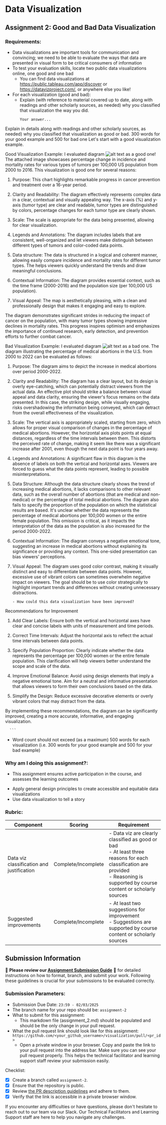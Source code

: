 # Data Visualization

## Assignment 2: Good and Bad Data Visualization

### Requirements:

- Data visualizations are important tools for communication and convincing; we need to be able to evaluate the ways that data are presented in visual form to be critical consumers of information 
- To test your evaluation skills, locate two public data visualizations online, one good and one bad  
    - You can find data visualizations at https://public.tableau.com/app/discover or https://datavizproject.com/, or anywhere else you like! 
- For each visualization (good and bad):  
    - Explain (with reference to material covered up to date, along with readings and other scholarly sources, as needed) why you classified that visualization the way you did.
      ```
      Your answer...

Explain in details along with readings and other scholarly sources, as needed) why you classified that visualization as good or bad. 300 words for your good example and 500 for bad one
Let's start with a good visualization example.





Good Visualization Example: 
I evaluated diagram ![alt text](<persent change in cases deaths per 10 000  US pop 2000-2016 cancer_drops.jpg>) as a good one!
The attached image showcases percentage change in incidence and mortality rates for various types of tumors per 100,000 US population from 2000 to 2016. 
This visualization is good one for several reasons:

1. Purpose: This chart highlights remarkable progress in cancer prevention and treatment over a 16-year period.

2. Clarity and Readability: The diagram effectively represents complex data in a clear, contextual and visually appealing way. The x-axis (%) and y-axis (tumor type) are clear and readable, tumor types are distinguished by colors, percentage changes for each tumor type are clearly shown.

3. Scale: The scale is appropriate for the data being presented, allowing for clear visualization. 

4. Legends and Annotations: The diagram includes labels that are consistent, well-organized and let viewers make distinguish between different types of tumors and color-coded data points. 

5. Data structure: The data is structured in a logical and coherent manner, allowing easily compare incidence and mortality rates for different tumor types. The helps viewers quickly understand the trends and draw meaningful conclusions.

6. Contextual Information: The diagram provides essential context, such as the time frame (2000-2016) and the population size (per 100,000 US population). 

7. Visual Appeal: The map is aesthetically pleasing, with a clean and professionally design that makes it engaging and easy to explore.

The diagram demonstrates significant strides in reducing the impact of cancer on the population, with many tumor types showing impressive declines in mortality rates. This progress inspires optimism and emphasizes the importance of continued research, early detection, and prevention efforts to further combat cancer.






Bad Visualization Example:
I evaluated diagram ![alt text](<Medication abortions in the USA in 2000-2022.png>) as a bad one.
The diagram illustrating the percentage of medical abortions in the U.S. from 2000 to 2022 can be evaluated as follows:

1. Purpose: The diagram aims to depict the increase in medical abortions over period 2000-2022. 

2. Clarity and Readability: The diagram has a clear layout, but its design is overly eye-catching, which can potentially distract viewers from the actual data. An effective plot should strike a balance between visual appeal and data clarity, ensuring the viewer's focus remains on the data presented. In this case, the striking design, while visually engaging, risks overshadowing the information being conveyed, which can detract from the overall effectiveness of the visualization.

3. Scale: The vertical axis is appropriately scaled, starting from zero, which allows for proper visual comparison of changes in the percentage of medical abortions. 
However, the horizontal axis plots points at equal distances, regardless of the time intervals between them. This distorts the perceived rate of change, making it seem like there was a significant increase after 2001, even though the next data point is four years away.

4. Legends and Annotations: A significant flaw in this diagram is the absence of labels on both the vertical and horizontal axes. Viewers are forced to guess what the data points represent, leading to possible misinterpretations. 

5. Data Structure: Although the data structure clearly shows the trend of increasing medical abortions, it lacks comparisons to other relevant data, such as the overall number of abortions (that are medical and non-medical) or the percentage of total  medical abortions. 
The diagram also fails to specify the proportion of the population on which the statistical results are based. It's unclear whether the data represents the percentage of medical abortions per 100,000 women or the entire female population. This omission is critical, as it impacts the interpretation of the data as the population is also increased for the period 2000-2022.

6. Contextual Information: The diagram conveys a negative emotional tone, suggesting an increase in medical abortions without explaining its significance or providing any context. This one-sided presentation can bias viewers' perceptions. 

7. Visual Appeal: The diagram uses good color contrast, making it visually distinct and easy to differentiate between data points. However, excessive use of vibrant colors can sometimes overwhelm negative impact on viewers. The goal should be to use color strategically to highlight important trends and differences without creating unnecessary distractions.





      ```
    - How could this data visualization have been improved?  
      ```
 
Recommendations for Improvement
1. Add Clear Labels: Ensure both the vertical and horizontal axes have clear and concise labels with units of measurement and time periods. 

2. Correct Time Intervals: Adjust the horizontal axis to reflect the actual time intervals between data points.

3. Specify Population Proportion: Clearly indicate whether the data represents the percentage per 100,000 women or the entire female population. This clarification will help viewers better understand the scope and scale of the data.

4. Improve Emotional Balance: Avoid using design elements that imply a negative emotional tone. Aim for a neutral and informative presentation that allows viewers to form their own conclusions based on the data.

5. Simplify the Design: Reduce excessive decorative elements or overly vibrant colors that may distract from the data.

By implementing these recommendations, the diagram can be significantly improved, creating a more accurate, informative, and engaging visualization.





      
      ```
- Word count should not exceed (as a maximum) 500 words for each visualization (i.e. 
300 words for your good example and 500 for your bad example)

### Why am I doing this assignment?:

- This assignment ensures active participation in the course, and assesses the learning outcomes
* Apply general design principles to create accessible and equitable data visualizations
* Use data visualization to tell a story

### Rubric:

| Component               | Scoring   | Requirement                                                 |
|-------------------------|-----------|-------------------------------------------------------------|
| Data viz classification and justification | Complete/Incomplete | - Data viz are clearly classified as good or bad<br />- At least three reasons for each classification are provided<br />- Reasoning is supported by course content or scholarly sources |
| Suggested improvements  | Complete/Incomplete | - At least two suggestions for improvement<br />- Suggestions are supported by course content or scholarly sources |

## Submission Information

🚨 **Please review our [Assignment Submission Guide](https://github.com/UofT-DSI/onboarding/blob/main/onboarding_documents/submissions.md)** 🚨 for detailed instructions on how to format, branch, and submit your work. Following these guidelines is crucial for your submissions to be evaluated correctly.

### Submission Parameters:
* Submission Due Date: `23:59 - 02/03/2025`
* The branch name for your repo should be: `assignment-2`
* What to submit for this assignment:
    * This markdown file (assignment_2.md) should be populated and should be the only change in your pull request.
* What the pull request link should look like for this assignment: `https://github.com/<your_github_username>/visualization/pull/<pr_id>`
    * Open a private window in your browser. Copy and paste the link to your pull request into the address bar. Make sure you can see your pull request properly. This helps the technical facilitator and learning support staff review your submission easily.

Checklist:
- [x] Create a branch called `assignment-2`.
- [x] Ensure that the repository is public.
- [x] Review [the PR description guidelines](https://github.com/UofT-DSI/onboarding/blob/main/onboarding_documents/submissions.md#guidelines-for-pull-request-descriptions) and adhere to them.
- [x] Verify that the link is accessible in a private browser window.

If you encounter any difficulties or have questions, please don't hesitate to reach out to our team via our Slack. Our Technical Facilitators and Learning Support staff are here to help you navigate any challenges.
